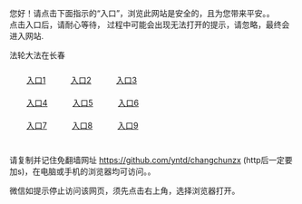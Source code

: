 您好！请点击下面指示的“入口”，浏览此网站是安全的，且为您带来平安。。 <br/>
点击入口后，请耐心等待， 过程中可能会出现无法打开的提示，请忽略，最终会进入网站. </br>

法轮大法在长春<br/>
<div style="padding:10px"><a style="margin:20px" target="_blank" href="https://d37mi9yg1kzfxj.cloudfront.net/2Qpsp?yxnjohb" id="ccLink1" rel="nofollow">入口1</a> <a target="_blank" style="margin:20px" href="https://d1gqrh5gonu0uo.cloudfront.net/2Qpsp?ejdrnc" id="ccLink2" rel="nofollow">入口2</a> <a style="margin:20px" target="_blank" href="https://d23asq1hmvxln4.cloudfront.net/2Qpsp?blzpmpeu" id="ccLink3" rel="nofollow">入口3</a></div>

<div style="padding:10px" ><a style="margin:20px" target="_blank" href="https://d37mi9yg1kzfxj.cloudfront.net/2Qpsp?yxnjohb" id="ccLink4" rel="nofollow">入口4</a> <a style="margin:20px" href="https://d1gqrh5gonu0uo.cloudfront.net/2Qpsp?ejdrnc" target="_blank" id="ccLink5" rel="nofollow">入口5</a> <a style="margin:20px" href="https://d23asq1hmvxln4.cloudfront.net/2Qpsp?blzpmpeu" target="_blank" id="ccLink6" rel="nofollow">入口6</a></div>

<div style="padding:10px"><a style="margin:20px" target="_blank" href="https://d37mi9yg1kzfxj.cloudfront.net/2Qpsp?yxnjohb" id="ccLink7" rel="nofollow">入口7</a> <a style="margin:20px" href="https://d1gqrh5gonu0uo.cloudfront.net/2Qpsp?ejdrnc" target="_blank" id="ccLink8" rel="nofollow">入口8</a> <a style="margin:20px" target="_blank" href="https://d23asq1hmvxln4.cloudfront.net/2Qpsp?blzpmpeu" id="ccLink9" rel="nofollow">入口9</a></div>

<br/>



请复制并记住免翻墙网址 https://github.com/yntd/changchunzx (http后一定要加s)，在电脑或手机的浏览器均可访问。。<br/>

微信如提示停止访问该网页，须先点击右上角，选择浏览器打开。
